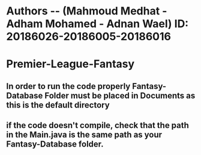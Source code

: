 # Authors -- (Mahmoud Medhat - Adham Mohamed - Adnan Wael) ID: 20186026-20186005-20186016
# Premier-League-Fantasy
 ## In order to run the code properly Fantasy-Database Folder must be placed in Documents as this is the default directory
 ## if the code doesn't compile, check that the path in the Main.java is the same path as your Fantasy-Database folder.
